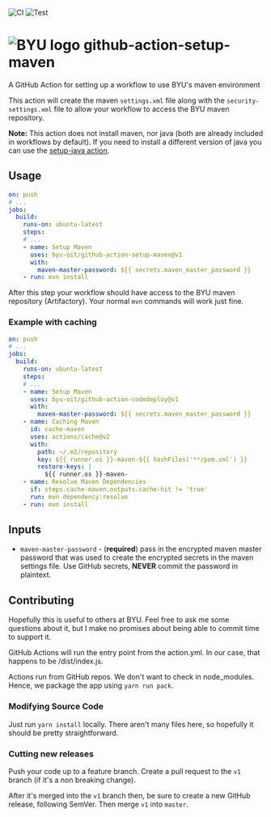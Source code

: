 ![CI](https://github.com/byu-oit/github-action-setup-maven/workflows/CI/badge.svg)
![Test](https://github.com/byu-oit/github-action-setup-maven/workflows/Test/badge.svg)

# ![BYU logo](https://www.hscripts.com/freeimages/logos/university-logos/byu/byu-logo-clipart-128.gif) github-action-setup-maven
A GitHub Action for setting up a workflow to use BYU's maven environment

This action will create the maven `settings.xml` file along with the `security-settings.xml` file to allow your workflow to access the BYU maven repository.

**Note:** This action does not install maven, nor java (both are already included in workflows by default). 
If you need to install a different version of java you can use the [setup-java action](https://github.com/actions/setup-java).

## Usage
```yaml
on: push
# ...
jobs:
  build:
    runs-on: ubuntu-latest
    steps:
    # ... 
    - name: Setup Maven
      uses: byu-oit/github-action-setup-maven@v1
      with:
        maven-master-password: ${{ secrets.maven_master_password }}
    - run: mvn install
```

After this step your workflow should have access to the BYU maven repository (Artifactory).
Your normal `mvn` commands will work just fine.

### Example with caching
```yaml
on: push
# ...
jobs:
  build:
    runs-on: ubuntu-latest
    steps:
    # ... 
    - name: Setup Maven
      uses: byu-oit/github-action-codedeploy@v1
      with:
        maven-master-password: ${{ secrets.maven_master_password }}
    - name: Caching Maven
      id: cache-maven
      uses: actions/cache@v2
      with:
        path: ~/.m2/repository
        key: ${{ runner.os }}-maven-${{ hashFiles('**/pom.xml') }}
        restore-keys: |
          ${{ runner.os }}-maven- 
    - name: Resolve Maven Dependencies
      if: steps.cache-maven.outputs.cache-hit != 'true'
      run: mvn dependency:resolve
    - run: mvn install
```

## Inputs
* `maven-master-password` - (**required**) pass in the encrypted maven master password that was used to create the encrypted secrets in the maven settings file.
Use GitHub secrets, **NEVER** commit the password in plaintext.

## Contributing
Hopefully this is useful to others at BYU.
Feel free to ask me some questions about it, but I make no promises about being able to commit time to support it.

GitHub Actions will run the entry point from the action.yml.
In our case, that happens to be /dist/index.js.

Actions run from GitHub repos.
We don't want to check in node_modules. Hence, we package the app using `yarn run pack`.

### Modifying Source Code
Just run `yarn install` locally.
There aren't many files here, so hopefully it should be pretty straightforward.

### Cutting new releases
Push your code up to a feature branch.
Create a pull request to the `v1` branch (if it's a non breaking change).

After it's merged into the `v1` branch then, be sure to create a new GitHub release, following SemVer.
Then merge `v1` into `master`.